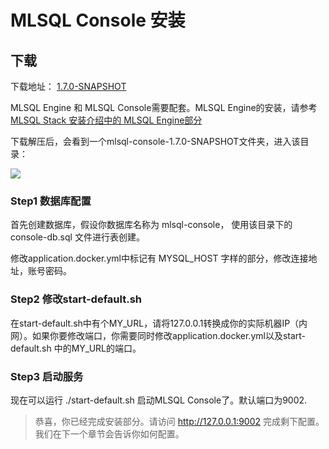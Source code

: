 # MLSQL Console 安装

## 下载

下载地址： [1.7.0-SNAPSHOT](http://download.mlsql.tech/1.7.0-SNAPSHOT/)

MLSQL Engine 和 MLSQL Console需要配套。MLSQL Engine的安装，请参考[MLSQL Stack 安装介绍中的 MLSQL Engine部分](http://docs.mlsql.tech/zh/installation/downloa_prebuild_package.html)

下载解压后，会看到一个mlsql-console-1.7.0-SNAPSHOT文件夹，进入该目录：

![](http://docs.mlsql.tech/upload_images/102b029c-19a0-423e-8776-e3128ca8eb4c.png)

### Step1 数据库配置
首先创建数据库，假设你数据库名称为 mlsql-console， 使用该目录下的 console-db.sql 文件进行表创建。

修改application.docker.yml中标记有 MYSQL_HOST 字样的部分，修改连接地址，账号密码。

### Step2 修改start-default.sh

在start-default.sh中有个MY_URL，请将127.0.0.1转换成你的实际机器IP（内网）。如果你要修改端口，你需要同时修改application.docker.yml以及start-default.sh 中的MY_URL的端口。


### Step3 启动服务

现在可以运行 ./start-default.sh 启动MLSQL Console了。默认端口为9002.

> 恭喜，你已经完成安装部分。请访问 http://127.0.0.1:9002 完成剩下配置。我们在下一个章节会告诉你如何配置。



